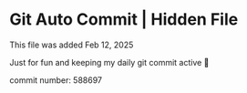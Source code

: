 # Git Auto Commit | Hidden File

This file was added Feb 12, 2025

Just for fun and keeping my daily git commit active 🤪

commit number: 588697
